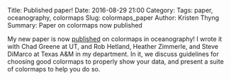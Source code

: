 Title: Published paper!
Date: 2016-08-29 21:00
Category: 
Tags: paper, oceanography, colormaps
Slug: colormaps_paper
Author: Kristen Thyng
Summary: Paper on colormaps now published


My new paper is now [published](http://tos.org/oceanography/assets/docs/29-3_thyng.pdf) on colormaps in oceanography! I wrote it with Chad Greene at UT, and Rob Hetland, Heather Zimmerle, and Steve DiMarco at Texas A&M in my department. In it, we discuss guidelines for choosing good colormaps to properly show your data, and present a suite of colormaps to help you do so.
